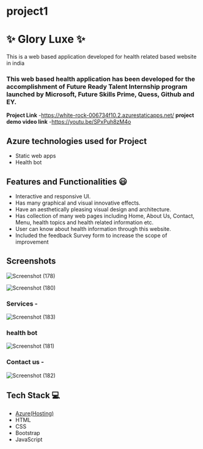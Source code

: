 # project1
# ✨  Glory Luxe ✨

This is a web based application developed for health related based website in india

### This web based health application has been developed for the accomplishment of Future Ready Talent Internship program launched by Microsoft, Future Skills Prime, Quess, Github and EY.


**Project Link** -https://white-rock-006734f10.2.azurestaticapps.net/
**project demo video link** -https://youtu.be/SPxPuh8zM4o 

## Azure technologies used for Project

- Static web apps
- Health bot

## Features and Functionalities 😃

- Interactive and responsive UI.
- Has many graphical and visual innovative effects.
- Have an aesthetically pleasing visual design and architecture.
- Has collection of many web pages including Home, About Us, Contact, Menu, health topics and health related information etc.
- User can know about health information through this website.
- Included the feedback Survey form to increase the scope of improvement 

## Screenshots



![Screenshot (178)](https://user-images.githubusercontent.com/116620239/202715184-57885d89-4cc5-403f-90d6-90a3dfe559bc.png)




![Screenshot (180)](https://user-images.githubusercontent.com/116620239/202717146-dd3769ef-aa31-4306-817f-2dbf10f79202.png)





### Services -



![Screenshot (183)](https://user-images.githubusercontent.com/116620239/202717688-ed1e83a8-83d2-413c-9b31-f848e43dc03d.png)







### health bot
![Screenshot (181)](https://user-images.githubusercontent.com/116620239/202717308-c6a58a10-cdaf-42a0-85ee-e889309a5f57.png)

### Contact us -
![Screenshot (182)](https://user-images.githubusercontent.com/116620239/202716774-64522180-476e-4009-95c6-cf6784b4ac99.png)

## Tech Stack 💻

- [Azure(Hosting)](https://azure.microsoft.com/en-in/features/azure-portal/)
- HTML
- CSS
- Bootstrap
- JavaScript
